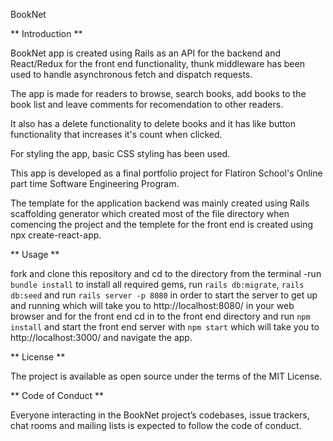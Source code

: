 BookNet

** Introduction **

BookNet app is created using Rails as an API for the backend and React/Redux for the front end functionality, thunk middleware has been used to handle asynchronous fetch and dispatch requests.

The app is made for readers to browse, search books, add books to the book list and leave comments for recomendation to other readers.

It also has a delete functionality to delete books and it has like button functionality that increases it's count when clicked.

For styling the app, basic CSS styling has been used.

This app is developed as a final portfolio project for Flatiron School's Online part time Software Engineering Program.

The template for the application backend was mainly created using Rails scaffolding generator which created most of the file directory when comencing the project and the templete for the front end is created using npx create-react-app.

** Usage **

fork and clone this repository and cd to the directory from the terminal -run `bundle install` to install all required gems, run `rails db:migrate`, `rails db:seed` and run `rails server -p 8080` in order to start the server to get up and running which will take you to http://localhost:8080/ in your web browser and for the front end cd in to the front end directory and run `npm install` and start the front end server with `npm start` which will take you to http://localhost:3000/ and navigate the app.


** License **

The project is available as open source under the terms of the MIT License.

** Code of Conduct **

Everyone interacting in the BookNet project’s codebases, issue trackers, chat rooms and mailing lists is expected to follow the code of conduct.
